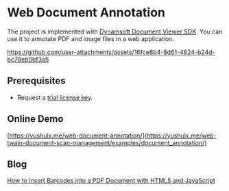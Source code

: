 # Web Document Annotation
The project is implemented with [Dynamsoft Document Viewer SDK](https://www.dynamsoft.com/document-viewer/docs/introduction/index.html). You can use it to annotate PDF and image files in a web application.

https://github.com/user-attachments/assets/16fce8b4-8d61-4824-b24d-bc78eb0bf3a5

## Prerequisites
- Request a [trial license key](https://www.dynamsoft.com/customer/license/trialLicense/?product=dcv&package=cross-platform).

## Online Demo
[https://yushulx.me/web-document-annotation/](https://yushulx.me/web-twain-document-scan-management/examples/document_annotation/)

## Blog
[How to Insert Barcodes into a PDF Document with HTML5 and JavaScript](https://www.dynamsoft.com/codepool/html5-javascript-insert-barcode-into-pdf.html)


